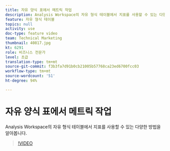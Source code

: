 ```yaml
---
title: 자유 양식 표에서 메트릭 작업
description: Analysis Workspace의 자유 형식 테이블에서 지표를 사용할 수 있는 다양한 방법을 알아봅니다.
feature: 자유 형식 테이블
topics: null
activity: use
doc-type: feature video
team: Technical Marketing
thumbnail: 40817.jpg
kt: 6291
role: 비즈니스 전문가
level: 초급
translation-type: tm+mt
source-git-commit: f3b3fa7d91b0cb21005b57768ca23ed6700fcc03
workflow-type: tm+mt
source-wordcount: '51'
ht-degree: 94%

---
```



# 자유 양식 표에서 메트릭 작업

Analysis Workspace의 자유 형식 테이블에서 지표를 사용할 수 있는 다양한 방법을 알아봅니다.

>[!VIDEO](https://video.tv.adobe.com/v/40817/?quality=12&learn=on)

